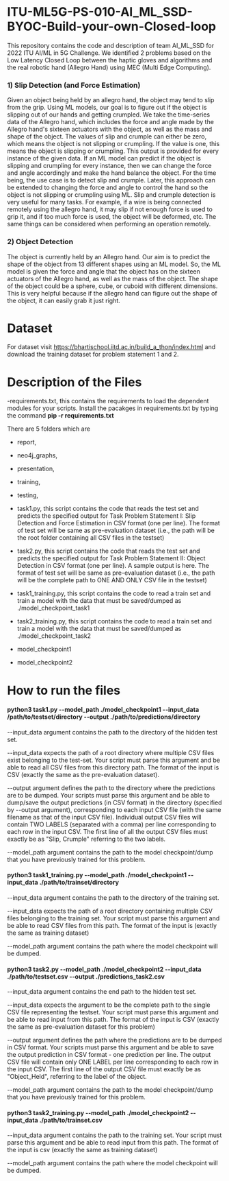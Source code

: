 # ITU-ML5G-PS-010-AI_ML_SSD-BYOC-Build-your-own-Closed-loop
This repository contains the code and description of team AI_ML_SSD for 2022 ITU AI/ML in 5G Challenge. We identified 2 problems  based on the Low Latency Closed Loop between the haptic gloves and algorithms and the real robotic hand (Allegro Hand) using MEC (Multi Edge Computing).

### 1) Slip Detection (and Force Estimation)
Given an object being held by an allegro hand, the object may tend to slip from the grip. Using ML models, our goal is to figure out if the object is slipping out of our hands and getting crumpled.  We take the time-series data of the Allegro hand, which includes the force and angle made by the Allegro hand's sixteen actuators with the object, as well as the mass and shape of the object. The values of slip and crumple can either be zero, which means the object is not slipping or crumpling. If the value is one, this means the object is slipping or crumpling. This output is provided for every instance of the given data. If an ML model can predict if the object is slipping and crumpling for every instance, then we can change the force and angle accordingly and make the hand balance the object. For the time being, the use case is to detect slip and crumple. Later, this approach can be extended to changing the force and angle to control the hand so the object is not slipping or crumpling using ML. Slip and crumple detection is very useful for many tasks. For example, if a wire is being connected remotely using the allegro hand, it may slip if not enough force is used to grip it, and if too much force is used, the object will be deformed, etc. The same things can be considered when performing an operation remotely.
 
### 2) Object Detection
The object is currently held by an Allegro hand. Our aim is to predict the shape of the object from 13 different shapes using an ML model. So, the ML model is given the force and angle that the object has on the sixteen actuators of the Allegro hand, as well as the mass of the object. The shape of the object could be a sphere, cube, or cuboid with different dimensions. This is very helpful because if the allegro hand can figure out the shape of the object, it can easily grab it just right.




# Dataset
For dataset visit https://bhartischool.iitd.ac.in/build_a_thon/index.html and download the training dataset for problem statement 1 and 2.
# Description of the Files

-requirements.txt, this contains the requirements to load the dependent modules for your scripts. Install the pacakges in requirements.txt by typing the command **pip -r requirements.txt**

There are 5 folders which are 
- report, 
- neo4j_graphs,
- presentation,
- training,
- testing,
- task1.py, this script contains the code that reads the test set  and predicts the specified output for Task Problem Statement I: Slip Detection and Force Estimation in CSV format (one per line). The format of test set will be same as pre-evaluation dataset (i.e., the path will be the root folder containing all CSV files in the testset)

- task2.py, this script contains the code that reads the test set and predicts the specified output for Task Problem Statement II: Object Detection in CSV format (one per line). A sample output is here. The format of test set will be same as pre-evaluation dataset (i.e., the path will be the complete path to ONE AND ONLY CSV file in the testset)



 - task1_training.py, this script contains the code to read a train set and train a model with the data that must be saved/dumped as ./model_checkpoint_task1
 
 - task2_training.py, this script contains the code to read a train set and train a model with the data that must be saved/dumped as ./model_checkpoint_task2
 
 - model_checkpoint1
 - model_checkpoint2

# How to run the files 

#### python3 task1.py --model_path ./model_checkpoint1 --input_data /path/to/testset/directory --output ./path/to/predictions/directory

--input_data argument contains the path to the directory of the hidden test set. 

--input_data expects the path of a root directory where multiple CSV files exist belonging to the test-set. Your script must parse this argument and be able to read all CSV files from this directory path. The format of the input is CSV (exactly the same as the pre-evaluation dataset).

--output argument defines the path to the directory where the predictions are to be dumped. Your scripts must parse this argument and be able to dump/save the output predictions (in CSV format) in the directory (specified by --output argument), corresponding to each input CSV file (with the same filename as that of the input CSV file). Individual output CSV files will contain TWO LABELS (separated with a comma) per line corresponding to each row in the input CSV. The first line of all the output CSV files must exactly be as "Slip, Crumple" referring to the two labels.

--model_path argument contains the path to the model checkpoint/dump that you have previously trained for this problem.



#### python3 task1_training.py --model_path ./model_checkpoint1 --input_data ./path/to/trainset/directory

--input_data argument contains the path to the directory of the training set. 

--input_data expects the path of a root directory containing multiple CSV files belonging to the training set. Your script must parse this argument and be able to read CSV files from this path. The format of the input is (exactly the same as training dataset)

--model_path argument contains the path where the model checkpoint will be dumped.



#### python3 task2.py --model_path ./model_checkpoint2 --input_data ./path/to/testset.csv --output ./predictions_task2.csv

--input_data argument contains the end path to the hidden test set. 

--input_data expects the argument to be the complete path to the single CSV file representing the testset. Your script must parse this argument and be able to read input from this path. The format of the input is CSV (exactly the same as pre-evaluation dataset for this problem)

--output argument defines the path where the predictions are to be dumped in CSV format. Your scripts must parse this argument and be able to save the output prediction in CSV format - one prediction per line. The output CSV file will contain only ONE LABEL per line corresponding to each row in the input CSV. The first line of the output CSV file must exactly be as "Object_Held", referring to the label of the object.

--model_path argument contains the path to the model checkpoint/dump that you have previously trained for this problem.


#### python3 task2_training.py --model_path ./model_checkpoint2 --input_data ./path/to/trainset.csv

--input_data argument contains the path to the training set. Your script must parse this argument and be able to read input from this path. The format of the input is csv (exactly the same as training dataset)

--model_path argument contains the path where the model checkpoint will be dumped.

